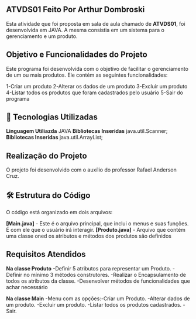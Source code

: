 ## ATVDS01 Feito Por Arthur Dombroski

Esta atividade que foi proposta em sala de aula chamado de **ATVDS01**, foi desenvolvida em JAVA. A mesma consistia em um sistema para o gerenciamento e um produto.

## Objetivo e Funcionalidades do Projeto

Este programa foi desenvolvida com o objetivo de facilitar o gerenciamento de um ou mais produtos. Ele contém as seguintes funcionalidades:

1-Criar um produto
2-Alterar os dados de um produto
3-Excluir um produto
4-Listar todos os produtos que foram cadastrados pelo usuário
5-Sair do programa

## 📁 Tecnologias Utilizadas

**Linguagem Utiliazda** JAVA
**Bibliotecas Inseridas** java.util.Scanner;
**Bibliotecas Inseridas** java.util.ArrayList;

## Realização do Projeto

O projeto foi desenvolvido com o auxílio do professor Rafael Anderson Cruz.

## 🛠️ Estrutura do Código

O código está organizado em dois arquivos:

**[Main.java]** - Este é o arquivo principal, que inclui o menus e suas funções. É com ele que o usuário irá interagir.
**[Produto.java]** - Arquivo que contém uma classe oned os atributos e métodos dos produtos são definidos

## Requisitos Atendidos 

**Na classe Produto**
-Definir 5 atributos para representar um Produto.
-Definir no mínimo 3 métodos construtores.
-Realizar o Encapsulamento de todos os atributos da classe.
-Desenvolver métodos de funcionalidades que achar necessário

**Na classe Main**
-Menu com as opções:-Criar um Produto.
                    -Alterar dados de um produto.
                    -Excluir um produto.
                    -Listar todos os produtos cadastrados.
                    -Sair.



